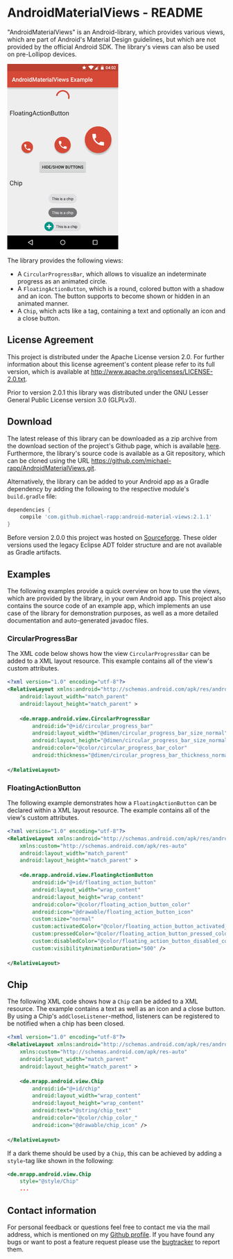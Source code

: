 # AndroidMaterialViews - README

"AndroidMaterialViews" is an Android-library, which provides various views, which are part of Android's Material Design guidelines, but which are not provided by the official Android SDK. The library's views can also be used on pre-Lollipop devices.

![](doc/images/example.png)

The library provides the following views:

- A `CircularProgressBar`, which allows to visualize an indeterminate progress as an animated circle.
- A `FloatingActionButton`, which is a round, colored button with a shadow and an icon. The button supports to become shown or hidden in an animated manner.
- A `Chip`, which acts like a tag, containing a text and optionally an icon and a close button.

## License Agreement

This project is distributed under the Apache License version 2.0. For further information about this license agreement's content please refer to its full version, which is available at http://www.apache.org/licenses/LICENSE-2.0.txt.

Prior to version 2.0.1 this library was distributed under the GNU Lesser General Public License version 3.0 (GLPLv3).

## Download

The latest release of this library can be downloaded as a zip archive from the download section of the project's Github page, which is available [here](https://github.com/michael-rapp/AndroidMaterialViews/releases). Furthermore, the library's source code is available as a Git repository, which can be cloned using the URL https://github.com/michael-rapp/AndroidMaterialViews.git.

Alternatively, the library can be added to your Android app as a Gradle dependency by adding the following to the respective module's `build.gradle` file:

```groovy
dependencies {
    compile 'com.github.michael-rapp:android-material-views:2.1.1'
}
```

Before version 2.0.0 this project was hosted on [Sourceforge](https://sourceforge.net/projects/androidmaterialviews). These older versions used the legacy Eclipse ADT folder structure and are not available as Gradle artifacts.

## Examples

The following examples provide a quick overview on how to use the views, which are provided by the library, in your own Android app. This project also contains the source code of an example app, which implements an use case of the library for demonstration purposes, as well as a more detailed documentation and auto-generated javadoc files.

### CircularProgressBar

The XML code below shows how the view `CircularProgressBar` can be added to a XML layout resource. This example contains all of the view's custom attributes.

```xml
<?xml version="1.0" encoding="utf-8"?> 
<RelativeLayout xmlns:android="http://schemas.android.com/apk/res/android" 
    android:layout_width="match_parent" 
    android:layout_height="match_parent" >

    <de.mrapp.android.view.CircularProgressBar 
        android:id="@+id/circular_progress_bar" 
        android:layout_width="@dimen/circular_progress_bar_size_normal" 
        android:layout_height="@dimen/circular_progress_bar_size_normal" 
        android:color="@color/circular_progress_bar_color" 
        android:thickness="@dimen/circular_progress_bar_thickness_normal" /> 

</RelativeLayout>
```

### FloatingActionButton

The following example demonstrates how a `FloatingActionButton` can be declared within a XML layout resource. The example contains all of the view's custom attributes.

```xml
<?xml version="1.0" encoding="utf-8"?> 
<RelativeLayout xmlns:android="http://schemas.android.com/apk/res/android" 
    xmlns:custom="http://schemas.android.com/apk/res-auto" 
    android:layout_width="match_parent" 
    android:layout_height="match_parent" >

    <de.mrapp.android.view.FloatingActionButton 
        android:id="@+id/floating_action_button" 
        android:layout_width="wrap_content" 
        android:layout_height="wrap_content" 
        android:color="@color/floating_action_button_color" 
        android:icon="@drawable/floating_action_button_icon" 
        custom:size="normal" 
        custom:activatedColor="@color/floating_action_button_activated_color" 
        custom:pressedColor="@color/floating_action_button_pressed_color" 
        custom:disabledColor="@color/floating_action_button_disabled_color" 
        custom:visibilityAnimationDuration="500" /> 

</RelativeLayout>
```

## Chip

The following XML code shows how a `Chip` can be added to a XML resource. The example contains a text as well as an icon and a close button. By using a Chip's `addCloseListener`-method, listeners can be registered to be notified when a chip has been closed.


```xml
<?xml version="1.0" encoding="utf-8"?> 
<RelativeLayout xmlns:android="http://schemas.android.com/apk/res/android" 
    xmlns:custom="http://schemas.android.com/apk/res-auto" 
    android:layout_width="match_parent" 
    android:layout_height="match_parent" >

    <de.mrapp.android.view.Chip 
        android:id="@+id/chip" 
        android:layout_width="wrap_content" 
        android:layout_height="wrap_content"
        android:text="@string/chip_text"
        android:color="@color/chip_color_" 
        android:icon="@drawable/chip_icon" /> 

</RelativeLayout>
```

If a dark theme should be used by a `Chip`, this can be achieved by adding a `style`-tag like shown in the following:

```xml
<de.mrapp.android.view.Chip 
    style="@style/Chip"
    ...
```

## Contact information

For personal feedback or questions feel free to contact me via the mail address, which is mentioned on my [Github profile](https://github.com/michael-rapp). If you have found any bugs or want to post a feature request please use the [bugtracker](https://github.com/michael-rapp/AndroidMaterialViews/issues) to report them.